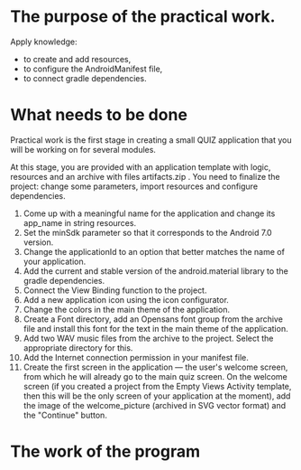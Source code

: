 # The purpose of the practical work.
Apply knowledge:
- to create and add resources,
- to configure the AndroidManifest file,
- to connect gradle dependencies.

# What needs to be done
Practical work is the first stage in creating a small QUIZ application that you will be working on for several modules.

At this stage, you are provided with an application template with logic, resources and an archive with files artifacts.zip . You need to finalize the project: change some parameters, import resources and configure dependencies. 

1. Come up with a meaningful name for the application and change its app_name in string resources.
2. Set the minSdk parameter so that it corresponds to the Android 7.0 version.
3. Change the applicationId to an option that better matches the name of your application.
4. Add the current and stable version of the android.material library to the gradle dependencies.
5. Connect the View Binding function to the project.
6. Add a new application icon using the icon configurator.
7. Change the colors in the main theme of the application.
8. Create a Font directory, add an Opensans font group from the archive file and install this font for the text in the main theme of the application.
9. Add two WAV music files from the archive to the project. Select the appropriate directory for this.
10. Add the Internet connection permission in your manifest file.
11. Create the first screen in the application — the user's welcome screen, from which he will already go to the main quiz screen. On the welcome screen (if you created a project from the Empty Views Activity template, then this will be the only screen of your application at the moment), add the image of the welcome_picture (archived in SVG vector format) and the "Continue" button.

# The work of the program
